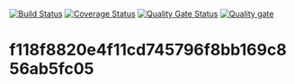 [![Build Status](https://travis-ci.org/deegemon/gtest-master.svg?branch=master)](https://travis-ci.org/deegemon/gtest-master)
[![Coverage Status](https://coveralls.io/repos/github/deegemon/gtest-master/badge.svg?branch=master)](https://coveralls.io/github/deegemon/gtest-master?branch=master)
[![Quality Gate Status](https://sonarcloud.io/api/project_badges/measure?project=deegemon_gtest-master&metric=alert_status)](https://sonarcloud.io/dashboard?id=deegemon_gtest-master)
[![Quality gate](https://sonarcloud.io/api/project_badges/quality_gate?project=deegemon_gtest-master)](https://sonarcloud.io/dashboard?id=deegemon_gtest-master)
# f118f8820e4f11cd745796f8bb169c856ab5fc05 
